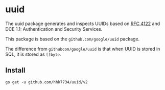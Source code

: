 # uuid

The uuid package generates and inspects UUIDs based on
[RFC 4122](http://tools.ietf.org/html/rfc4122)
and DCE 1.1: Authentication and Security Services.

This package is based on the `github.com/google/uuid` package.

The difference from `githubcom/google/uuid` is that when UUID is stored in SQL, it is stored as `[]byte`.

## Install

`go get -u github.com/hhk7734/uuid/v2`
